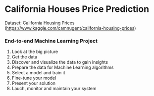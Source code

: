 # California Houses Price Prediction

Dataset: California Housing Prices (https://www.kaggle.com/camnugent/california-housing-prices)

### End-to-end Machine Learning Project

1. Look at the big picture
2. Get the data
3. Discover and visualize the data to gain insights
4. Prepare the data for Machine Learning algorithms
5. Select a model and train it
6. Fine-tune your model
7. Present your solution
8. Lauch, monitor and maintain your system
